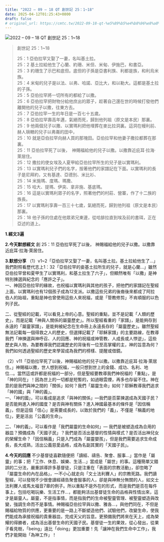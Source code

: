 ```yaml
---
title: "2022 – 09 – 18 QT 創世記 25：1~18"
date: 2025-04-12T01:25:43+0800
draft: false
# original_url: https://cmtc.tw/2022-09-18-qt-%e5%89%b5%e4%b8%96%e8%a8%98-25%ef%bc%9a118
---
```


![2022 – 09 – 18 QT 創世記 25：1\~18](/images/qt.jpg  "2022 – 09 – 18 QT 創世記 25：1\~18")

> 創世記 25：1\~18
>
> 25：1 亞伯拉罕又娶了一妻，名叫基土拉。  
> 25：2 基土拉給他生了心蘭、約珊、米但、米甸、伊施巴，和書亞。  
> 25：3 約珊生了示巴和底但。底但的子孫是亞書利族、利都是族，和利烏米族。  
> 25：4 米甸的兒子是以法、以弗、哈諾、亞比大，和以勒大。這都是基土拉的子孫。  
> 25：5 亞伯拉罕將一切所有的都給了以撒。  
> 25：6 亞伯拉罕把財物分給他庶出的眾子，趁著自己還在世的時候打發他們離開他的兒子以撒，往東方去。  
> 25：7 亞伯拉罕一生的年日是一百七十五歲。  
> 25：8 亞伯拉罕壽高年邁，氣絕而死，歸到他列祖（原文是本民）那裏。  
> 25：9 他兩個兒子以撒、以實瑪利把他埋葬在麥比拉洞裏。這洞在幔利前、赫人瑣轄的兒子以弗崙的田中，  
> 25：10 就是亞伯拉罕向赫人買的那塊田。亞伯拉罕和他妻子撒拉都葬在那裏。  
> 25：11 亞伯拉罕死了以後，　神賜福給他的兒子以撒。以撒靠近庇耳‧拉海‧萊居住。  
> 25：12 撒拉的使女埃及人夏甲給亞伯拉罕所生的兒子是以實瑪利。  
> 25：13 以實瑪利兒子們的名字，按著他們的家譜記在下面。以實瑪利的長子是尼拜約，又有基達、亞德別、米比衫、  
> 25：14 米施瑪、度瑪、瑪撒、  
> 25：15 哈大、提瑪、伊突、拿非施、基底瑪。  
> 25：16 這是以實瑪利眾子的名字，照著他們的村莊、營寨，作了十二族的族長。  
> 25：17 以實瑪利享壽一百三十七歲，氣絕而死，歸到他列祖（原文是本民）那裏。  
> 25：18 他子孫的住處在他眾弟兄東邊，從哈腓拉直到埃及前的書珥，正在亞述的道上。

**1.經文3遍**

**2.今天默想經文**
創 25：11 亞伯拉罕死了以後， 神賜福給他的兒子以撒。以撒靠近庇耳‧拉海‧萊居住。

**3.默想分享**
（1）v1\~2「亞伯拉罕又娶了一妻，名叫基土拉。基土拉給他生了…」我們對照看歷代志上1：32「亞伯拉罕的妾基土拉所生的兒子，就是心蘭…」雖然亞伯拉罕曾和夏甲生了以實瑪利，和基土拉生了六子」，但顯然唯有「以撒」是神特別揀選與紀念的「應許之子」。  
一、神因亞伯拉罕的緣故，也祝福以實瑪利與其他的孩子，把他們的家譜記在聖經上面。以實瑪利也有12個孩子成為12支派。以撒這些兄弟的後裔後來都成了阿拉伯人的始祖，重點是神也曾使用這些人來祝福，或是「管教修剪」不肯順服的以色列子民。

二、從聖經的記載，可以看見上帝的心意。聖經的重點，並不是記載「人類的歷史」，而是記載「神與人關係的屬靈歷史」。所以聖經看重的「家譜」，是能夠存到永遠的「屬靈家譜」，是能夠被紀念在生命冊上永遠長存的「屬靈歷史」。雖然聖經無法記載每一個得救之人的歷史，但選擇記載了「耶穌家譜」的主要路線，在教導我們「神揀選與神呼召、人的回應、神的祝福或神管教、人成長或人悖逆」，這些歷史與人物，為要教導我們認識歷史的背後有一位至高掌權的主，神的旨意為何？我們如何透過聖經的歷史來學習成為我們的榜樣、提醒或借鏡。

（2）v11「亞伯拉罕死了以後，神賜福給他的兒子以撒。以撒靠近庇耳‧拉海‧萊居住。」神賜福以撒，世人想到祝福，一般只想到世上的金錢、成功、名利、地位…。當然這或許都是祝福的一部分，但是聖經要教導我們神祝福的「重點」，是「神的同在」！因為世上的一切都是短暫的，如過眼雲煙，再多也存留不住。神在意的是我們與神之間的「關係」如何？我們「屬靈生命」如何？耶穌教導我們追求「神的國」與「神的義」。  
一、「神的國」，可以看成是追求「與神的關係」—我們是否蒙揀選成為天國子民？是否能夠進入神的國度？是否與神有關係？進入神國最基本的條件是「因信稱義」，但是這個「信心」是需要成長的，以致於我們的「義」，不僅是「稱義的地位」，更是活出「公義的生命」。

二、「神的義」，可以看作是「我們屬靈的生命如何」— 我們是被塑造成為合用的器皿？預備成為「天國子民」？我們是否活出基督的性情與樣式？是否活出神兒女的榮耀生命？「因信稱義」只是入門成為「屬靈嬰孩」，但是我們需要追求生命成長，長大成熟，活出公義慈愛品格，成為名副其實的「天國子民」。

**4.今天的回應**
不少基督徒喜歡隨便把「讀經、禱告、聚會、服事…」當作是「屬靈」的事；把「工作、休息、娛樂、生活…」當成是「屬世」的事。這種簡單又錯誤的二分法，嚴重誤導許多基督徒，只是注重在「表面的宗教活動」，卻忽略了「屬靈生命的內在品格」，一不小心就走向「文士法利賽人」的宗教死路。我們讀聖經，可以發現不少很會讀經禱告聚會服事的人，卻是與神無分無關的人，如文士法利賽人或馬太福音7章的例子。所以重點不是外在的形式，而是我們是否在每件事上，包括吃喝玩樂、生活工作…，都能夠活出基督徒生命的品格與性情出來，這才是屬靈人。屬靈，不是指事情，而是指我們的生命被聖靈管理、被聖靈塑造與改變，強調生命而不是事情。神賜福亞伯拉罕與以撒、雅各…，與他們同在，不但是賜福給物質的供應，更重要的是一路上不斷塑造他們、試驗他們，改變生命，使我們能成為承接祝福的貴重器皿，完成天父的旨意。更預備我們將來在天上，成為榮耀的得勝者，成為活出基督生命的天國子民。基督徒一生的果效，從心發出，從果子看見樹，「being」遠比「doing」更加重要！先「讓神在我們生命中工作」，我們才能開始「為神工作」！

